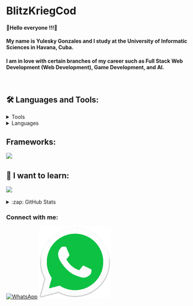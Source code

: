# BlitzKriegCod
 

#### 🚀Hello everyone !!!👋
#### My name is Yulesky Gonzales and I study at the University of Informatic Sciences in Havana, Cuba.
#### I am in love with certain branches of my career such as Full Stack Web Development (Web Development), Game Development, and AI.
<br>

##  🛠️ Languages and Tools:

<details>
 <summary>Tools</summary>
  <ul>
    <hr>
    <p align="start">
  <a href="https://skillicons.dev">
    <img src="https://skillicons.dev/icons?i=neovim,vscode,sublime,linux,ubuntu,anaconda,mongodb,mysql,sqlite,postman,stackoverflow,blender,godot,figma,ai,ps,github" />
  </a>
</p>
  </ul>
</details>

<details>
  <summary>Languages</summary>
  <ul>
   
  <hr>
  <p align="start">
  <a href="https://skillicons.dev">
    <img src="https://skillicons.dev/icons?i=bash,nodejs,ts,py,cs,cpp,css,html,js,java" />
  </a>
</p>
  </ul>
</details>

<h2> Frameworks:</h2>

  <p align="start">
  <a href="https://skillicons.dev">
    <img src="https://skillicons.dev/icons?i=angular,django,express,nest,bootstrap,tailwind" />
  </a>
</p>
<h2>🔭 I want to learn:</h2>

  <p align="start">
  <a href="https://skillicons.dev">
    <img src="https://skillicons.dev/icons?i=dotnet,docker,astro,figma" />
  </a>
</p>


<details>
  <summary>:zap: GitHub Stats</summary>

  <img align="left" alt="codeSTACKr's GitHub Stats" src="https://github-readme-stats.vercel.app/api?username=BlitzKriegCod&show_icons=true&hide_border=false&title_color=ff652f&icon_color=FFE400&bg_color=09131B&text_color=ffffff&border_color=0c1a25" />

</details>

### Connect with me:

[![WhatsApp]([./img/whatsapp-light.svg](https://github.com/appicons/Whatsapp/blob/master/icons/whatsapp_194x194.png))](https://wa.me/51320264#gh-light-mode-only)
[![WhatsApp](https://github.com/appicons/Whatsapp/blob/master/icons/whatsapp_194x194.png)](https://wa.me/51320264#gh-dark-mode-only)


